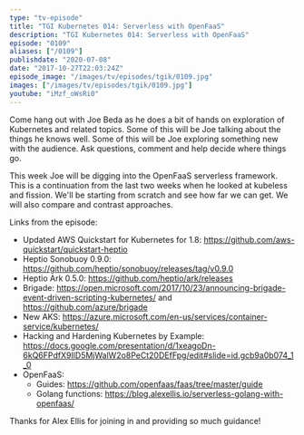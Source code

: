 ```yaml
---
type: "tv-episode"
title: "TGI Kubernetes 014: Serverless with OpenFaaS"
description: "TGI Kubernetes 014: Serverless with OpenFaaS"
episode: "0109"
aliases: ["/0109"]
publishdate: "2020-07-08"
date: "2017-10-27T22:03:24Z"
episode_image: "/images/tv/episodes/tgik/0109.jpg"
images: ["/images/tv/episodes/tgik/0109.jpg"]
youtube: "iMzf_oWsRi0"
---
```


Come hang out with Joe Beda as he does a bit of hands on exploration of Kubernetes and related topics. Some of this will be Joe talking about the things he knows well. Some of this will be Joe exploring something new with the audience. Ask questions, comment and help decide where things go.

This week Joe will be digging into the OpenFaaS serverless framework.  This is a continuation from the last two weeks when he looked at kubeless and fission.  We&#39;ll be starting from scratch and see how far we can get.  We will also compare and contrast approaches.

Links from the episode:
* Updated AWS Quickstart for Kubernetes for 1.8: https://github.com/aws-quickstart/quickstart-heptio
* Heptio Sonobuoy 0.9.0: https://github.com/heptio/sonobuoy/releases/tag/v0.9.0
* Heptio Ark 0.5.0: https://github.com/heptio/ark/releases
* Brigade: https://open.microsoft.com/2017/10/23/announcing-brigade-event-driven-scripting-kubernetes/ and https://github.com/azure/brigade
* New AKS: https://azure.microsoft.com/en-us/services/container-service/kubernetes/
* Hacking and Hardening Kubernetes by Example: https://docs.google.com/presentation/d/1xeagoDn-6kQ6FPdfX9IlD5MjWalW2o8PeCt20DEfFpg/edit#slide=id.gcb9a0b074_1_0
* OpenFaaS:
  * Guides: https://github.com/openfaas/faas/tree/master/guide
  * Golang functions: https://blog.alexellis.io/serverless-golang-with-openfaas/

Thanks for Alex Ellis for joining in and providing so much guidance!
